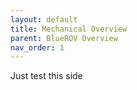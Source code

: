 ```yaml
---
layout: default
title: Mechanical Overview
parent: BlueROV Overview
nav_order: 1
---
```


Just test this side